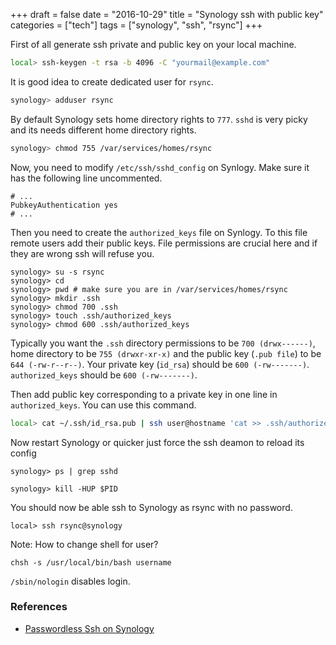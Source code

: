 +++
draft = false
date = "2016-10-29"
title = "Synology ssh with public key"
categories = ["tech"]
tags = ["synology", "ssh", "rsync"]
+++

First of all generate ssh private and public key on your local machine.

```bash
local> ssh-keygen -t rsa -b 4096 -C "yourmail@example.com"
```

It is good idea to create dedicated user for `rsync`.

```bash
synology> adduser rsync
```

By default Synology sets home directory rights to `777`. `sshd` is very picky and its needs different home directory rights.


```bash
synology> chmod 755 /var/services/homes/rsync
```

Now, you need to modify `/etc/ssh/sshd_config` on Synlogy. Make sure it has the following line uncommented.

```
# ...
PubkeyAuthentication yes
# ...
```

Then you need to create the `authorized_keys` file on Synlogy. To this file remote users add their public keys. File permissions are crucial here and if they are wrong ssh will refuse you.

```
synology> su -s rsync
synology> cd
synology> pwd # make sure you are in /var/services/homes/rsync
synology> mkdir .ssh
synology> chmod 700 .ssh
synology> touch .ssh/authorized_keys
synology> chmod 600 .ssh/authorized_keys
```

Typically you want the `.ssh` directory permissions to be `700 (drwx------)`, home directory to be `755 (drwxr-xr-x)` and the public key (`.pub file`) to be `644 (-rw-r--r--)`. Your private key (`id_rsa`) should be `600 (-rw-------)`. `authorized_keys` should be `600 (-rw-------)`.

Then add public key corresponding to a private key in one line in `authorized_keys`. You can use this command.

```bash
local> cat ~/.ssh/id_rsa.pub | ssh user@hostname 'cat >> .ssh/authorized_keys'
```

Now restart Synology or quicker just force the ssh deamon to reload its config

```
synology> ps | grep sshd
```

```
synology> kill -HUP $PID
```

You should now be able ssh to Synology as rsync with no password.

```
local> ssh rsync@synology
```

Note: How to change shell for user?

```
chsh -s /usr/local/bin/bash username
```

`/sbin/nologin` disables login.

### References

* [Passwordless Ssh on Synology](http://karlcode.owtelse.com/blog/2015/06/27/passwordless-ssh-on-synology/)
